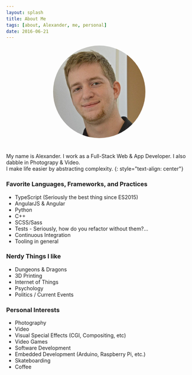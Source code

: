 ```yaml
---
layout: splash
title: About Me
tags: [about, Alexander, me, personal]
date: 2016-06-21
---
```


<img src="/assets/images/me.jpg" style="display: block; margin: auto; max-width: 250px; border-radius: 50%; margin-bottom: 40px;">


My name is Alexander. I work as a Full-Stack Web & App Developer. I also dabble in Photograpy & Video. <br>
I make life easier by abstracting complexity.
{: style="text-align: center"}



### Favorite Languages, Frameworks, and Practices
- TypeScript (Seriously the best thing since ES2015)
- AngularJS & Angular
- Python
- C++
- SCSS/Sass
- Tests - Seriously, how do you refactor without them?...
- Continuous Integration
- Tooling in general


### Nerdy Things I like

- Dungeons & Dragons
- 3D Printing
- Internet of Things
- Psychology
- Politics / Current Events

### Personal Interests
- Photography
- Video
- Visual Special Effects (CGI, Compositing, etc)
- Video Games
- Software Development
- Embedded Development (Arduino, Raspberry Pi, etc.)
- Skateboarding
- Coffee <i class="fa fa-coffee"></i>
